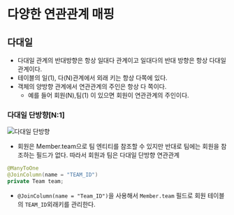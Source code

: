 # 다양한 연관관계 매핑

## 다대일

- 다대일 관계의 반대방향은 항상 일대다 관계이고 일대다의 반대 방향은 항상 다대일 관계이다.
- 테이블의 일(1), 다(N)관계에서 외래 키는 항상 다쪽에 있다.
- 객체의 양방향 관계에서 연관관계의 주인은 항상 다 쪽이다.
    - 예를 들어 회원(N),팀(1) 이 있으면 회원이 연관관계의 주인이다.

### 다대일 단방향[N:1]
![다대일 단방향](https://user-images.githubusercontent.com/45715241/115025593-84175180-9efc-11eb-81a9-5ae5bf75bda8.png)

- 회원은 Member.team으로 팀 엔티티를 참조할 수 있지만 반대로 팀에는 회원을 참조하는 필드가 없다. 따라서 회원과 팀은 다대일 단방향 연관관계

```java
@ManyToOne
@JoinColumn(name = "TEAM_ID")
private Team team;
```

- `@JoinColumn(name = "Team_ID")`을 사용해서 `Member.team` 필드로 회원 테이블의 `TEAM_ID`외래키를 관리한다.
